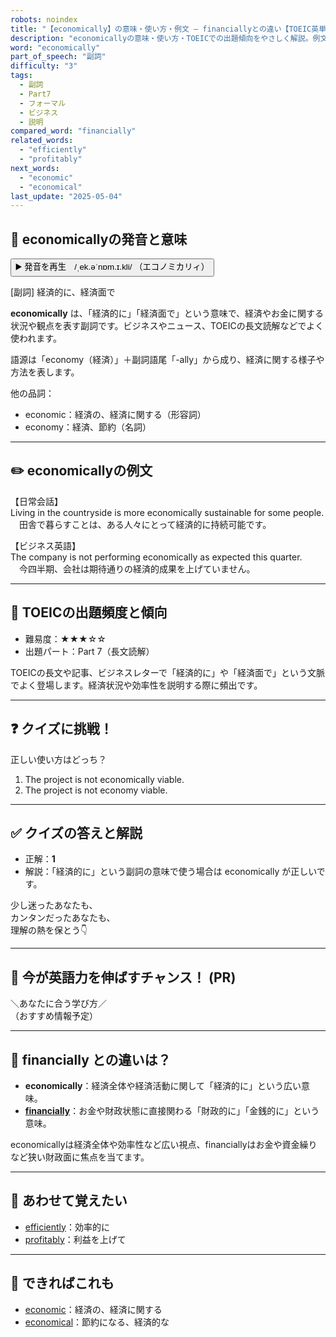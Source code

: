 ```yaml
---
robots: noindex
title: "【economically】の意味・使い方・例文 ― financiallyとの違い【TOEIC英単語】"
description: "economicallyの意味・使い方・TOEICでの出題傾向をやさしく解説。例文・クイズ付きでfinanciallyとの違いもわかりやすく学べます。"
word: "economically"
part_of_speech: "副詞"
difficulty: "3"
tags:
  - 副詞
  - Part7
  - フォーマル
  - ビジネス
  - 説明
compared_word: "financially"
related_words:
  - "efficiently"
  - "profitably"
next_words:
  - "economic"
  - "economical"
last_update: "2025-05-04"
---
```


## 🔰 economicallyの発音と意味

<button class="play-audio" onclick="playTTS('economically')">
  <span class="play-audio-main">
    ▶️ 発音を再生　/ˌek.əˈnɒm.ɪ.kli/
  </span>
  <span class="play-audio-sub">
    （エコノミカリィ）
  </span>
</button>

[副詞] 経済的に、経済面で

**economically** は、「経済的に」「経済面で」という意味で、経済やお金に関する状況や観点を表す副詞です。ビジネスやニュース、TOEICの長文読解などでよく使われます。

語源は「economy（経済）」＋副詞語尾「-ally」から成り、経済に関する様子や方法を表します。

他の品詞：  
- economic：経済の、経済に関する（形容詞）
- economy：経済、節約（名詞）

---

## ✏️ economicallyの例文

【日常会話】  
Living in the countryside is more economically sustainable for some people.  
　田舎で暮らすことは、ある人々にとって経済的に持続可能です。

【ビジネス英語】  
The company is not performing economically as expected this quarter.  
　今四半期、会社は期待通りの経済的成果を上げていません。

---

## 🎯 TOEICの出題頻度と傾向

- 難易度：★★★☆☆
- 出題パート：Part 7（長文読解）

TOEICの長文や記事、ビジネスレターで「経済的に」や「経済面で」という文脈でよく登場します。経済状況や効率性を説明する際に頻出です。

---

## ❓ クイズに挑戦！

正しい使い方はどっち？

1. The project is not economically viable.  
2. The project is not economy viable.

---

## ✅ クイズの答えと解説

- 正解：**1**
- 解説：「経済的に」という副詞の意味で使う場合は economically が正しいです。

少し迷ったあなたも、  
カンタンだったあなたも、  
理解の熱を保とう👇️

---

## 🚀 今が英語力を伸ばすチャンス！ (PR)

<div class="info-center">
＼あなたに合う学び方／<br>  
（おすすめ情報予定）
</div>

---

## 🤔  financially との違いは？

- **economically**：経済全体や経済活動に関して「経済的に」という広い意味。
- **[financially](/financially)**：お金や財政状態に直接関わる「財政的に」「金銭的に」という意味。

economicallyは経済全体や効率性など広い視点、financiallyはお金や資金繰りなど狭い財政面に焦点を当てます。

---

## 🧩 あわせて覚えたい

- [efficiently](/efficiently)：効率的に
- [profitably](/profitably)：利益を上げて

---

## 📖 できればこれも

- [economic](/economic)：経済の、経済に関する
- [economical](/economical)：節約になる、経済的な

<!-- cvid: aid46_bid03 -->
